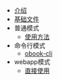 - [介绍](./index.md)
- [基础文件](./file-ready.md)
- 普通模式
  - [使用方法](./normal/index.md)
- 命令行模式
  - [obook-cli](./cli/obook-cli.md)
- webapp模式
  - [直接使用](./webapp/index.md)